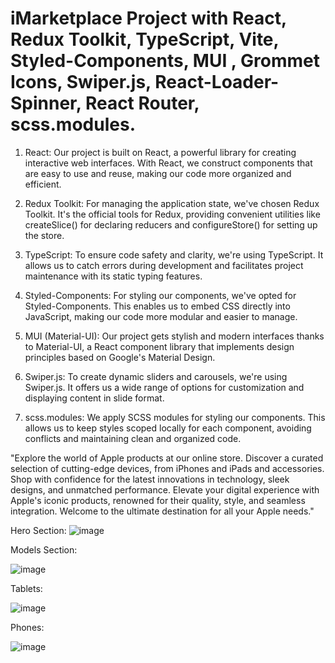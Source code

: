 # iMarketplace Project with React, Redux Toolkit, TypeScript, Vite, Styled-Components, MUI , Grommet Icons, Swiper.js, React-Loader-Spinner, React Router,  scss.modules. 

1. React: Our project is built on React, a powerful library for creating interactive web interfaces. With React, we construct components that are easy to use and reuse, making our code more organized and efficient.

2. Redux Toolkit: For managing the application state, we've chosen Redux Toolkit. It's the official tools for Redux, providing convenient utilities like createSlice() for declaring reducers and configureStore() for setting up the store.

3. TypeScript: To ensure code safety and clarity, we're using TypeScript. It allows us to catch errors during development and facilitates project maintenance with its static typing features.

4. Styled-Components: For styling our components, we've opted for Styled-Components. This enables us to embed CSS directly into JavaScript, making our code more modular and easier to manage.

5. MUI (Material-UI): Our project gets stylish and modern interfaces thanks to Material-UI, a React component library that implements design principles based on Google's Material Design.

6. Swiper.js: To create dynamic sliders and carousels, we're using Swiper.js. It offers us a wide range of options for customization and displaying content in slide format.

7. scss.modules: We apply SCSS modules for styling our components. This allows us to keep styles scoped locally for each component, avoiding conflicts and maintaining clean and organized code.


"Explore the world of Apple products at our online store. Discover a curated selection of cutting-edge devices, from iPhones and iPads and accessories. Shop with confidence for the latest innovations in technology, sleek designs, and unmatched performance. Elevate your digital experience with Apple's iconic products, renowned for their quality, style, and seamless integration. Welcome to the ultimate destination for all your Apple needs."

Hero Section:
![image](https://github.com/Chaban1001/iMarketplace/assets/137433410/5920c092-d2a8-4608-9d50-5297af0b5ca7)


Models Section:

![image](https://github.com/Chaban1001/iMarketplace/assets/137433410/2c7116e3-d9c7-4a4f-a551-1bd459b7bb12)



Tablets:

![image](https://github.com/Chaban1001/iMarketplace/assets/137433410/b49a827c-5743-49f2-b46d-c058a8c12708)


Phones:

![image](https://github.com/Chaban1001/iMarketplace/assets/137433410/94c7f49f-50b6-4794-844e-3a8f81831d8e)




